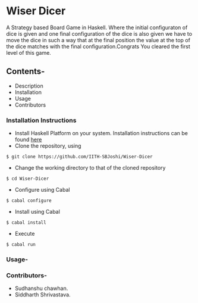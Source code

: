 # Wiser Dicer

A Strategy based Board Game in Haskell.
Where the initial configuraton of dice is given and one 
final configuration of the dice is also given we have to move the dice in such a way that at the final position the value at the top of the dice matches with the final configuration.Congrats You cleared the first level of this game.

## Contents-
* Description
* Installation
* Usage
* Contributors

### Installation Instructions

* Install Haskell Platform on your system. Installation instructions can be found [here](https://www.haskell.org/platform/)
* Clone the repository, using

 ```
 $ git clone https://github.com/IITH-SBJoshi/Wiser-Dicer
 ```

* Change the working directory to that of the cloned repository

```
$ cd Wiser-Dicer
```
* Configure using Cabal

```
$ cabal configure
```
* Install using Cabal

```
$ cabal install
```

* Execute
```
$ cabal run
```



### Usage-

### Contributors-
* Sudhanshu chawhan.
* Siddharth Shrivastava.
